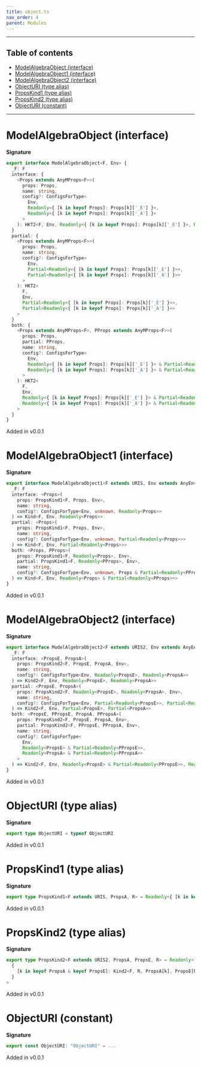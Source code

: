 ```yaml
---
title: object.ts
nav_order: 4
parent: Modules
---
```


---

<h2 class="text-delta">Table of contents</h2>

- [ModelAlgebraObject (interface)](#modelalgebraobject-interface)
- [ModelAlgebraObject1 (interface)](#modelalgebraobject1-interface)
- [ModelAlgebraObject2 (interface)](#modelalgebraobject2-interface)
- [ObjectURI (type alias)](#objecturi-type-alias)
- [PropsKind1 (type alias)](#propskind1-type-alias)
- [PropsKind2 (type alias)](#propskind2-type-alias)
- [ObjectURI (constant)](#objecturi-constant)

---

# ModelAlgebraObject (interface)

**Signature**

```ts
export interface ModelAlgebraObject<F, Env> {
  _F: F
  interface: {
    <Props extends AnyMProps<F>>(
      props: Props,
      name: string,
      config?: ConfigsForType<
        Env,
        Readonly<{ [k in keyof Props]: Props[k]['_E'] }>,
        Readonly<{ [k in keyof Props]: Props[k]['_A'] }>
      >
    ): HKT2<F, Env, Readonly<{ [k in keyof Props]: Props[k]['_E'] }>, Readonly<{ [k in keyof Props]: Props[k]['_A'] }>>
  }
  partial: {
    <Props extends AnyMProps<F>>(
      props: Props,
      name: string,
      config?: ConfigsForType<
        Env,
        Partial<Readonly<{ [k in keyof Props]: Props[k]['_E'] }>>,
        Partial<Readonly<{ [k in keyof Props]: Props[k]['_A'] }>>
      >
    ): HKT2<
      F,
      Env,
      Partial<Readonly<{ [k in keyof Props]: Props[k]['_E'] }>>,
      Partial<Readonly<{ [k in keyof Props]: Props[k]['_A'] }>>
    >
  }
  both: {
    <Props extends AnyMProps<F>, PProps extends AnyMProps<F>>(
      props: Props,
      partial: PProps,
      name: string,
      config?: ConfigsForType<
        Env,
        Readonly<{ [k in keyof Props]: Props[k]['_E'] }> & Partial<Readonly<{ [k in keyof PProps]: PProps[k]['_E'] }>>,
        Readonly<{ [k in keyof Props]: Props[k]['_A'] }> & Partial<Readonly<{ [k in keyof PProps]: PProps[k]['_A'] }>>
      >
    ): HKT2<
      F,
      Env,
      Readonly<{ [k in keyof Props]: Props[k]['_E'] }> & Partial<Readonly<{ [k in keyof PProps]: PProps[k]['_E'] }>>,
      Readonly<{ [k in keyof Props]: Props[k]['_A'] }> & Partial<Readonly<{ [k in keyof PProps]: PProps[k]['_A'] }>>
    >
  }
}
```

Added in v0.0.1

# ModelAlgebraObject1 (interface)

**Signature**

```ts
export interface ModelAlgebraObject1<F extends URIS, Env extends AnyEnv> {
  _F: F
  interface: <Props>(
    props: PropsKind1<F, Props, Env>,
    name: string,
    config?: ConfigsForType<Env, unknown, Readonly<Props>>
  ) => Kind<F, Env, Readonly<Props>>
  partial: <Props>(
    props: PropsKind1<F, Props, Env>,
    name: string,
    config?: ConfigsForType<Env, unknown, Partial<Readonly<Props>>>
  ) => Kind<F, Env, Partial<Readonly<Props>>>
  both: <Props, PProps>(
    props: PropsKind1<F, Readonly<Props>, Env>,
    partial: PropsKind1<F, Readonly<PProps>, Env>,
    name: string,
    config?: ConfigsForType<Env, unknown, Props & Partial<Readonly<PProps>>>
  ) => Kind<F, Env, Readonly<Props> & Partial<Readonly<PProps>>>
}
```

Added in v0.0.1

# ModelAlgebraObject2 (interface)

**Signature**

```ts
export interface ModelAlgebraObject2<F extends URIS2, Env extends AnyEnv> {
  _F: F
  interface: <PropsE, PropsA>(
    props: PropsKind2<F, PropsE, PropsA, Env>,
    name: string,
    config?: ConfigsForType<Env, Readonly<PropsE>, Readonly<PropsA>>
  ) => Kind2<F, Env, Readonly<PropsE>, Readonly<PropsA>>
  partial: <PropsE, PropsA>(
    props: PropsKind2<F, Readonly<PropsE>, Readonly<PropsA>, Env>,
    name: string,
    config?: ConfigsForType<Env, Partial<Readonly<PropsE>>, Partial<Readonly<PropsA>>>
  ) => Kind2<F, Env, Partial<PropsE>, Partial<PropsA>>
  both: <PropsE, PPropsE, PropsA, PPropsA>(
    props: PropsKind2<F, PropsE, PropsA, Env>,
    partial: PropsKind2<F, PPropsE, PPropsA, Env>,
    name: string,
    config?: ConfigsForType<
      Env,
      Readonly<PropsE> & Partial<Readonly<PPropsE>>,
      Readonly<PropsA> & Partial<Readonly<PPropsA>>
    >
  ) => Kind2<F, Env, Readonly<PropsE> & Partial<Readonly<PPropsE>>, Readonly<PropsA> & Partial<Readonly<PPropsA>>>
}
```

Added in v0.0.1

# ObjectURI (type alias)

**Signature**

```ts
export type ObjectURI = typeof ObjectURI
```

Added in v0.0.1

# PropsKind1 (type alias)

**Signature**

```ts
export type PropsKind1<F extends URIS, PropsA, R> = Readonly<{ [k in keyof PropsA]: Kind<F, R, PropsA[k]> }>
```

Added in v0.0.1

# PropsKind2 (type alias)

**Signature**

```ts
export type PropsKind2<F extends URIS2, PropsA, PropsE, R> = Readonly<
  {
    [k in keyof PropsA & keyof PropsE]: Kind2<F, R, PropsA[k], PropsE[k]>
  }
>
```

Added in v0.0.1

# ObjectURI (constant)

**Signature**

```ts
export const ObjectURI: "ObjectURI" = ...
```

Added in v0.0.1
